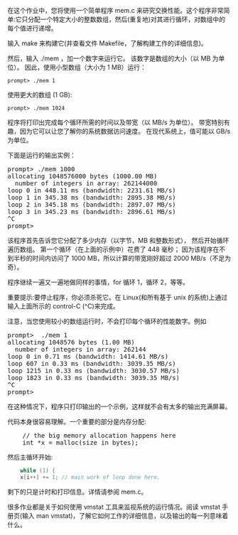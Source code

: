 在这个作业中，您将使用一个简单程序 mem.c 来研究交换性能。这个程序非常简单:它只分配一个特定大小的整数数组，然后(重复地)对其进行循环，对数组中的每个值进行递增。

输入 make 来构建它(并查看文件 Makefile，了解构建工作的详细信息)。

然后，输入 ./mem ，加一个数字来运行它。 该数字是数组的大小（以 MB 为单位）。 因此，使用小型数组（大小为 1 MB）运行：

```shell script
prompt> ./mem 1
```

使用更大的数组 (1 GB):

```shell script
prompt> ./mem 1024
```

程序将打印出完成每个循环所需的时间以及带宽（以 MB/s 为单位）。 
带宽特别有趣，因为它可以让您了解你的系统数据访问速度。 在现代系统上，值可能以 GB/s 为单位。

下面是运行的输出实例：

<pre>
prompt> ./mem 1000
allocating 1048576000 bytes (1000.00 MB)
  number of integers in array: 262144000
loop 0 in 448.11 ms (bandwidth: 2231.61 MB/s)
loop 1 in 345.38 ms (bandwidth: 2895.38 MB/s)
loop 2 in 345.18 ms (bandwidth: 2897.07 MB/s)
loop 3 in 345.23 ms (bandwidth: 2896.61 MB/s)
^C
prompt> 
</pre>

该程序首先告诉您它分配了多少内存（以字节，MB 和整数形式），
然后开始循环遍历数组。 第一个循环（在上面的示例中）花费了 448 毫秒； 因为该程序在不到半秒的时间内访问了 1000 MB，所以计算的带宽刚好超过 2000 MB/s（不足为奇）。


程序继续一遍又一遍地做同样的事情，for 循环 1，循环 2，等等。

重要提示:要停止程序，你必须杀死它。在 Linux(和所有基于 unix 的系统)上通过输入上面所示的 control-C (^C)来完成。

注意，当您使用较小的数组运行时，不会打印每个循环的性能数字。例如

<pre>
prompt>  ./mem 1
allocating 1048576 bytes (1.00 MB)
  number of integers in array: 262144
loop 0 in 0.71 ms (bandwidth: 1414.61 MB/s)
loop 607 in 0.33 ms (bandwidth: 3039.35 MB/s)
loop 1215 in 0.33 ms (bandwidth: 3030.57 MB/s)
loop 1823 in 0.33 ms (bandwidth: 3039.35 MB/s)
^C
prompt> 
</pre>

在这种情况下，程序只打印输出的一个示例，这样就不会有太多的输出充满屏幕。


代码本身很容易理解。一个重要的部分是内存分配:
<pre>
    // the big memory allocation happens here
    int *x = malloc(size_in_bytes);
</pre>

然后主循环开始:
```c
    while (1) {
	x[i++] += 1; // main work of loop done here.
```

剩下的只是计时和打印信息。详情请参阅 mem.c。

很多作业都是关于如何使用 vmstat 工具来监视系统的运行情况。阅读 vmstat 手册页(输入 man vmstat)，了解它如何工作的详细信息，以及输出的每一列意味着什么。



